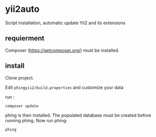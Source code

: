 # yii2auto
Script installation, automatic update Yii2 and its extensions

## requierment

Composer (https://getcomposer.org/) must be installed. 

## install

Clone project.

Edit `phingyii2/build.properties` and customize your data

run :

`composer update`

phing is then installed.
The populated database must be created before running phing.
Now run phing:

`phing`
